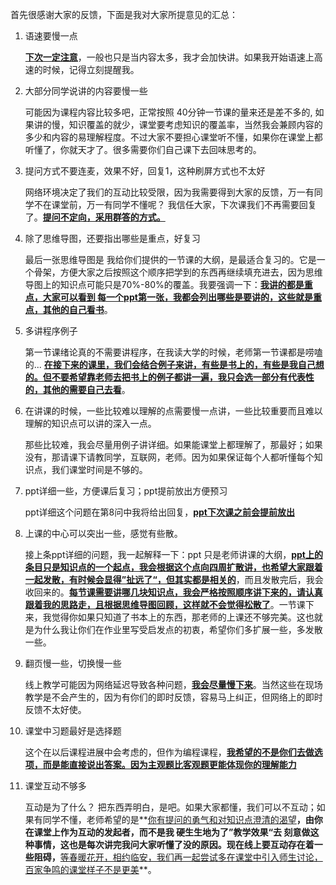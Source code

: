 首先很感谢大家的反馈，下面是我对大家所提意见的汇总：

1. 语速要慢一点

   **<u>下次一定注意</u>**，一般也只是当内容太多，我才会加快讲。如果我开始语速上高速的时候，记得立刻提醒我。

2. 大部分同学说讲的内容要慢一些

   可能因为课程内容比较多吧，正常按照 40分钟一节课的量来还是差不多的, 如果讲的慢，知识覆盖的就少，课堂要考虑知识的覆盖率，当然我会兼顾内容的多少和内容的易理解程度。不过大家不要担心课堂听不懂，如果你在课堂上都听懂了，你就天才了。很多需要你们自己课下去回味思考的。

3. 提问方式不要连麦，效果不好，回复1，这种刷屏方式也不太好

   网络环境决定了我们的互动比较受限，因为我需要得到大家的反馈，万一有同学不在课堂前，万一有同学不懂呢？ 我信任大家，下次课我们不再需要回复了。**<u>提问不定向，采用群答的方式。</u>**

4. 除了思维导图，还要指出哪些是重点，好复习

   最后一张思维导图是 我给你们提供的一节课的大纲，是最适合复习的。它是一个骨架，方便大家之后按照这个顺序把学到的东西再继续填充进去，因为思维导图上的知识点可能只是70%-80%的覆盖。我要强调一下：**<u>我讲的都是重点，大家可以看到 每一个ppt第一张，我都会列出哪些是要讲的，这些就是重点，其他的自己看书</u>**。

5. 多讲程序例子

   第一节课绪论真的不需要讲程序，在我读大学的时候，老师第一节课都是唠嗑的... **<u>在接下来的课里，我们会结合例子来讲，有些是书上的，有些是我自己想的。但不要希望靠老师去把书上的例子都讲一遍，我只会选一部分有代表性的，其他的需要自己去看</u>**。

6. 在讲课的时候，一些比较难以理解的点需要慢一点讲，一些比较重要而且难以理解的知识点可以讲的深入一点。

   那些比较难，我会尽量用例子讲详细。如果能课堂上都理解了，那最好；如果没有，那请课下请教同学，互联网，老师。因为如果保证每个人都听懂每个知识点，我们课堂时间是不够的。

7. ppt详细一些，方便课后复习；ppt提前放出方便预习

   ppt详细这个问题在第8问中我将给出回复，**<u>ppt下次课之前会提前放出</u>**

8. 上课的中心可以突出一些，感觉有些散。

   接上条ppt详细的问题，我一起解释一下：ppt 只是老师讲课的大纲，**<u>ppt上的条目只是知识点的一个起点，我会根据这个点向四周扩散讲，也希望大家跟着一起发散，有时候会显得”扯远了“，但其实都是相关的</u>**，而且发散完后，我会收回来的。**<u>每节课需要讲哪几块知识点，我会严格按照顺序讲下来的，请认真跟着我的思路走，且根据思维导图回顾，这样就不会觉得松散了</u>**。一节课下来，我觉得你如果只知道了书本上的东西，那老师的上课还不够完美。这也就是为什么我让你们在作业里写受启发点的初衷，希望你们多扩展一些，多发散一些。

9. 翻页慢一些，切换慢一些

   线上教学可能因为网络延迟导致各种问题，<u>**我会尽量慢下来**</u>。当然这些在现场教学是不会产生的，因为有你们的即时反馈，容易马上纠正，但网络上的即时反馈不太好使。

10. 课堂中习题最好是选择题

    这个在以后课程进展中会考虑的，但作为编程课程，**<u>我希望的不是你们去做选项，而是能直接说出答案。因为主观题比客观题更能体现你的理解能力</u>**

11. 课堂互动不够多

    互动是为了什么？ 把东西弄明白，是吧。如果大家都懂，我们可以不互动；如果有同学不懂，老师希望的是**<u>你有提问的勇气和对知识点澄清的渴望</u>**，由你在课堂上作为互动的发起者，而不是我 硬生生地为了”教学效果“去 刻意做这种事情，这也是每次讲完我问大家听懂了没的原因。现在线上要互动存在着一些阻碍，**<u>等春暖花开，相约临安，我们再一起尝试多在课堂中引入师生讨论，百家争鸣的课堂样子不是更美</u>**。




